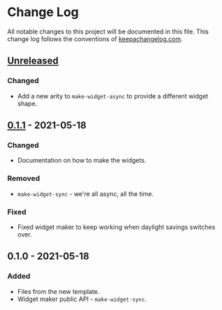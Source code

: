 # Change Log
All notable changes to this project will be documented in this file. This change log follows the conventions of [keepachangelog.com](http://keepachangelog.com/).

## [Unreleased]
### Changed
- Add a new arity to `make-widget-async` to provide a different widget shape.

## [0.1.1] - 2021-05-18
### Changed
- Documentation on how to make the widgets.

### Removed
- `make-widget-sync` - we're all async, all the time.

### Fixed
- Fixed widget maker to keep working when daylight savings switches over.

## 0.1.0 - 2021-05-18
### Added
- Files from the new template.
- Widget maker public API - `make-widget-sync`.

[Unreleased]: https://github.com/your-name/sentence-splitter/compare/0.1.1...HEAD
[0.1.1]: https://github.com/your-name/sentence-splitter/compare/0.1.0...0.1.1

